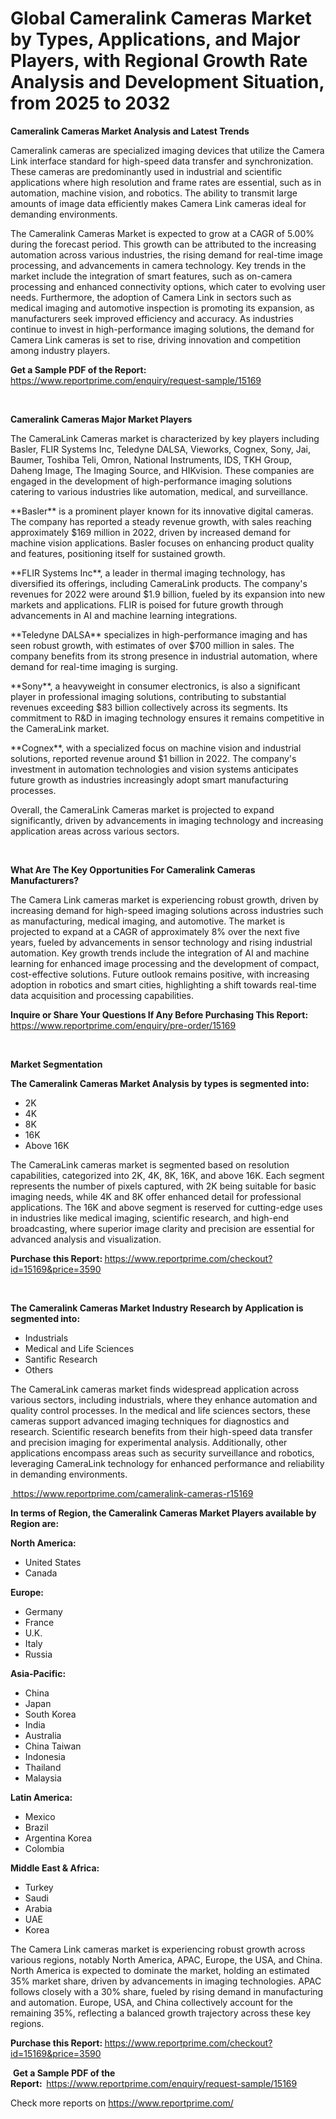 <p><h1>Global Cameralink Cameras Market by Types, Applications, and Major Players, with Regional Growth Rate Analysis and Development Situation, from 2025 to 2032</h1></p><p><strong>Cameralink Cameras Market Analysis and Latest Trends</strong></p>
<p><p>Cameralink cameras are specialized imaging devices that utilize the Camera Link interface standard for high-speed data transfer and synchronization. These cameras are predominantly used in industrial and scientific applications where high resolution and frame rates are essential, such as in automation, machine vision, and robotics. The ability to transmit large amounts of image data efficiently makes Camera Link cameras ideal for demanding environments.</p><p>The Cameralink Cameras Market is expected to grow at a CAGR of 5.00% during the forecast period. This growth can be attributed to the increasing automation across various industries, the rising demand for real-time image processing, and advancements in camera technology. Key trends in the market include the integration of smart features, such as on-camera processing and enhanced connectivity options, which cater to evolving user needs. Furthermore, the adoption of Camera Link in sectors such as medical imaging and automotive inspection is promoting its expansion, as manufacturers seek improved efficiency and accuracy. As industries continue to invest in high-performance imaging solutions, the demand for Camera Link cameras is set to rise, driving innovation and competition among industry players.</p></p>
<p><strong>Get a Sample PDF of the Report:&nbsp;</strong> <a href="https://www.reportprime.com/enquiry/request-sample/15169?utm_campaign=2938&utm_medium=2&utm_source=Github&utm_content=ia&utm_term=20032025&utm_id=cameralink-cameras">https://www.reportprime.com/enquiry/request-sample/15169</a></p>
<p>&nbsp;</p>
<p><strong>Cameralink Cameras Major Market Players</strong></p>
<p><p>The CameraLink Cameras market is characterized by key players including Basler, FLIR Systems Inc, Teledyne DALSA, Vieworks, Cognex, Sony, Jai, Baumer, Toshiba Teli, Omron, National Instruments, IDS, TKH Group, Daheng Image, The Imaging Source, and HIKvision. These companies are engaged in the development of high-performance imaging solutions catering to various industries like automation, medical, and surveillance.</p><p>**Basler** is a prominent player known for its innovative digital cameras. The company has reported a steady revenue growth, with sales reaching approximately $169 million in 2022, driven by increased demand for machine vision applications. Basler focuses on enhancing product quality and features, positioning itself for sustained growth.</p><p>**FLIR Systems Inc**, a leader in thermal imaging technology, has diversified its offerings, including CameraLink products. The company's revenues for 2022 were around $1.9 billion, fueled by its expansion into new markets and applications. FLIR is poised for future growth through advancements in AI and machine learning integrations.</p><p>**Teledyne DALSA** specializes in high-performance imaging and has seen robust growth, with estimates of over $700 million in sales. The company benefits from its strong presence in industrial automation, where demand for real-time imaging is surging.</p><p>**Sony**, a heavyweight in consumer electronics, is also a significant player in professional imaging solutions, contributing to substantial revenues exceeding $83 billion collectively across its segments. Its commitment to R&D in imaging technology ensures it remains competitive in the CameraLink market.</p><p>**Cognex**, with a specialized focus on machine vision and industrial solutions, reported revenue around $1 billion in 2022. The company's investment in automation technologies and vision systems anticipates future growth as industries increasingly adopt smart manufacturing processes.</p><p>Overall, the CameraLink Cameras market is projected to expand significantly, driven by advancements in imaging technology and increasing application areas across various sectors.</p></p>
<p>&nbsp;</p>
<p><strong>What Are The Key Opportunities For Cameralink Cameras Manufacturers?</strong></p>
<p><p>The Camera Link cameras market is experiencing robust growth, driven by increasing demand for high-speed imaging solutions across industries such as manufacturing, medical imaging, and automotive. The market is projected to expand at a CAGR of approximately 8% over the next five years, fueled by advancements in sensor technology and rising industrial automation. Key growth trends include the integration of AI and machine learning for enhanced image processing and the development of compact, cost-effective solutions. Future outlook remains positive, with increasing adoption in robotics and smart cities, highlighting a shift towards real-time data acquisition and processing capabilities.</p></p>
<p><strong>Inquire or Share Your Questions If Any Before Purchasing This Report:</strong> <a href="https://www.reportprime.com/enquiry/pre-order/15169?utm_campaign=2938&utm_medium=2&utm_source=Github&utm_content=ia&utm_term=20032025&utm_id=cameralink-cameras">https://www.reportprime.com/enquiry/pre-order/15169</a></p>
<p>&nbsp;</p>
<p><strong>Market Segmentation</strong></p>
<p><strong>The Cameralink Cameras Market Analysis by types is segmented into:</strong></p>
<p><ul><li>2K</li><li>4K</li><li>8K</li><li>16K</li><li>Above 16K</li></ul></p>
<p><p>The CameraLink cameras market is segmented based on resolution capabilities, categorized into 2K, 4K, 8K, 16K, and above 16K. Each segment represents the number of pixels captured, with 2K being suitable for basic imaging needs, while 4K and 8K offer enhanced detail for professional applications. The 16K and above segment is reserved for cutting-edge uses in industries like medical imaging, scientific research, and high-end broadcasting, where superior image clarity and precision are essential for advanced analysis and visualization.</p></p>
<p><strong>Purchase this Report:&nbsp;</strong><a href="https://www.reportprime.com/checkout?id=15169&price=3590&utm_campaign=2938&utm_medium=2&utm_source=Github&utm_content=ia&utm_term=20032025&utm_id=cameralink-cameras">https://www.reportprime.com/checkout?id=15169&price=3590</a></p>
<p>&nbsp;</p>
<p><strong>The Cameralink Cameras Market Industry Research by Application is segmented into:</strong></p>
<p><ul><li>Industrials</li><li>Medical and Life Sciences</li><li>Santific Research</li><li>Others</li></ul></p>
<p><p>The CameraLink cameras market finds widespread application across various sectors, including industrials, where they enhance automation and quality control processes. In the medical and life sciences sectors, these cameras support advanced imaging techniques for diagnostics and research. Scientific research benefits from their high-speed data transfer and precision imaging for experimental analysis. Additionally, other applications encompass areas such as security surveillance and robotics, leveraging CameraLink technology for enhanced performance and reliability in demanding environments.</p></p>
<p><a href="https://www.reportprime.com/cameralink-cameras-r15169?utm_campaign=2938&utm_medium=2&utm_source=Github&utm_content=ia&utm_term=20032025&utm_id=cameralink-cameras">&nbsp;https://www.reportprime.com/cameralink-cameras-r15169</a></p>
<p><strong>In terms of Region, the Cameralink Cameras Market Players available by Region are:</strong></p>
<p>
    <p> <strong> North America: </strong>
        <ul>
            <li>United States</li>
            <li>Canada</li>
        </ul>
        </p> 
    <p> <strong> Europe: </strong>
        <ul>
            <li>Germany</li>
            <li>France</li>
            <li>U.K.</li>
            <li>Italy</li>
            <li>Russia</li>
        </ul>
        </p> 
    <p> <strong> Asia-Pacific: </strong>
        <ul>
            <li>China</li>
            <li>Japan</li>
            <li>South Korea</li>
            <li>India</li>
            <li>Australia</li>
            <li>China Taiwan</li>
            <li>Indonesia</li>
            <li>Thailand</li>
            <li>Malaysia</li>
        </ul>
        </p> 
    <p> <strong> Latin America: </strong>
        <ul>
            <li>Mexico</li>
            <li>Brazil</li>
            <li>Argentina Korea</li>
            <li>Colombia</li>
        </ul>
        </p> 
    <p> <strong> Middle East & Africa: </strong>
        <ul>
            <li>Turkey</li>
            <li>Saudi</li>
            <li>Arabia</li>
            <li>UAE</li>
            <li>Korea</li>
        </ul>
    </p>
    </p>
<p><p>The Camera Link cameras market is experiencing robust growth across various regions, notably North America, APAC, Europe, the USA, and China. North America is expected to dominate the market, holding an estimated 35% market share, driven by advancements in imaging technologies. APAC follows closely with a 30% share, fueled by rising demand in manufacturing and automation. Europe, USA, and China collectively account for the remaining 35%, reflecting a balanced growth trajectory across these key regions.</p></p>
<p><strong>Purchase this Report: </strong><a href="https://www.reportprime.com/checkout?id=15169&price=3590&utm_campaign=2938&utm_medium=2&utm_source=Github&utm_content=ia&utm_term=20032025&utm_id=cameralink-cameras">https://www.reportprime.com/checkout?id=15169&price=3590</a></p>
<p>&nbsp;<strong>Get a Sample PDF of the Report:&nbsp;&nbsp;</strong><a href="https://www.reportprime.com/enquiry/request-sample/15169?utm_campaign=2938&utm_medium=2&utm_source=Github&utm_content=ia&utm_term=20032025&utm_id=cameralink-cameras">https://www.reportprime.com/enquiry/request-sample/15169</a></p>
<p><strong></strong></p>
<p>Check more reports on <a href="https://www.reportprime.com/?utm_campaign=2938&utm_medium=2&utm_source=Github&utm_content=ia&utm_term=20032025&utm_id=cameralink-cameras">https://www.reportprime.com/</a></p>